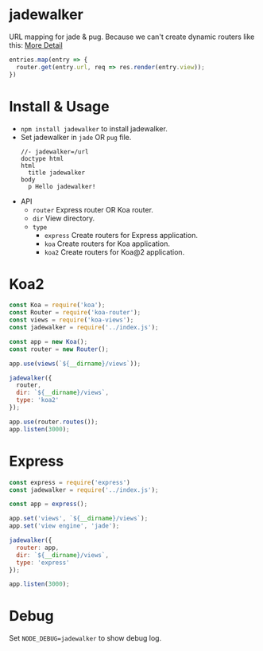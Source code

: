# jadewalker
URL mapping for jade & pug. Because we can't create dynamic routers like this: [More Detail](http://stackoverflow.com/questions/25623041/how-to-configure-dynamic-routes-with-express-js)

```js
entries.map(entry => {
  router.get(entry.url, req => res.render(entry.view));
})
```

# Install & Usage
* `npm install jadewalker` to install jadewalker.
* Set jadewalker in `jade` OR `pug` file.
  ```jade
  //- jadewalker=/url
  doctype html
  html
    title jadewalker
  body
    p Hello jadewalker!
  ```
* API
  * `router` Express router OR Koa router.
  * `dir` View directory.
  * `type`
    * `express` Create routers for Express application.
    * `koa` Create routers for Koa application.
    * `koa2` Create routers for Koa@2 application.

# Koa2
```js
const Koa = require('koa');
const Router = require('koa-router');
const views = require('koa-views');
const jadewalker = require('../index.js');

const app = new Koa();
const router = new Router();

app.use(views(`${__dirname}/views`));

jadewalker({
  router,
  dir: `${__dirname}/views`,
  type: 'koa2'
});

app.use(router.routes());
app.listen(3000);
```

# Express
```js
const express = require('express')
const jadewalker = require('../index.js');

const app = express();

app.set('views', `${__dirname}/views`);
app.set('view engine', 'jade');

jadewalker({
  router: app,
  dir: `${__dirname}/views`,
  type: 'express'
});

app.listen(3000);
```

# Debug
Set `NODE_DEBUG=jadewalker` to show debug log.

